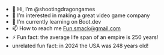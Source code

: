 - 👋 Hi, I’m @shootingdragongames
- 👀 I’m interested in making a great video game company
- 🌱 I’m currently learning on Boot.dev
- 📫 How to reach me Fun.smack@gmail.com
- ⚡ Fun fact: the average life span of an empire is 250 years!
- unrelated fun fact: in 2024 the USA was 248 years old!

<!---
shootingdragongames/shootingdragongames is a ✨ special ✨ repository because its `README.md` (this file) appears on your GitHub profile.
You can click the Preview link to take a look at your changes.
--->
